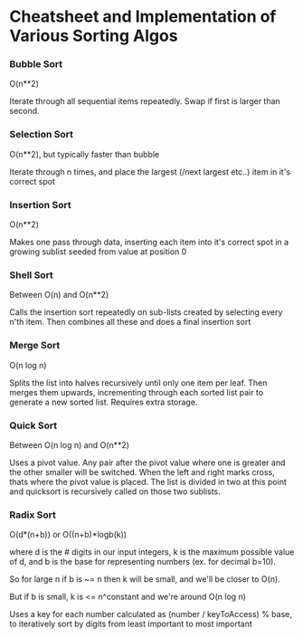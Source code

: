 # Cheatsheet and Implementation of Various Sorting Algos

### Bubble Sort
O(n**2)

Iterate through all sequential items repeatedly. Swap if first is larger than second.


### Selection Sort
O(n**2), but typically faster than bubble

Iterate through n times, and place the largest (/next largest etc..) item in it's correct spot


### Insertion Sort
O(n**2)

Makes one pass through data, inserting each item into it's correct spot in a growing sublist seeded from value at position 0


### Shell Sort
Between O(n) and O(n**2)

Calls the insertion sort repeatedly on sub-lists created by selecting every n'th item. Then combines all these and does a final insertion sort


### Merge Sort
O(n log n)

Splits the list into halves recursively until only one item per leaf. Then merges them upwards, incrementing through each sorted list pair to generate a new sorted list.
Requires extra storage.


### Quick Sort
Between O(n log n) and O(n**2)

Uses a pivot value. Any pair after the pivot value where one is greater and the other smaller will be switched. When the left and right marks cross, thats where the pivot value is placed. The list is divided in two at this point and quicksort is recursively called on those two sublists.


### Radix Sort
O(d*(n+b))   or    O((n+b)*logb(k))

where d is the # digits in our input integers, 
k is the maximum possible value of d, 
and b is the base for representing numbers (ex. for decimal b=10).

So for large n if b is ~= n then k will be small, and we'll be closer to O(n).

But if b is small, k is <= n^constant and we're around O(n log n)

Uses a key for each number calculated as (number / keyToAccess) % base, to iteratively sort by digits from least important to most important
